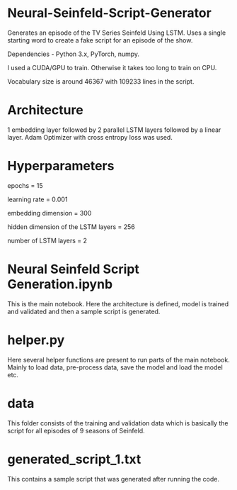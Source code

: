 # Neural-Seinfeld-Script-Generator
Generates an episode of the TV Series Seinfeld Using LSTM. Uses a single starting word to create a fake script for an episode of the show.

Dependencies - Python 3.x, PyTorch, numpy.

I used a CUDA/GPU to train. Otherwise it takes too long to train on CPU.

Vocabulary size is around 46367 with 109233 lines in the script.


# Architecture
1 embedding layer followed by 2 parallel LSTM layers followed by a linear layer. Adam Optimizer with cross entropy loss was used.

# Hyperparameters
epochs = 15

learning rate = 0.001

embedding dimension = 300

hidden dimension of the LSTM layers = 256

number of LSTM layers = 2

# Neural Seinfeld Script Generation.ipynb
This is the main notebook. Here the architecture is defined, model is trained and validated and then a sample script is generated.

# helper.py
Here several helper functions are present to run parts of the main notebook. Mainly to load data, pre-process data, save the model and load the model etc.

# data
This folder consists of the training and validation data which is basically the script for all episodes of 9 seasons of Seinfeld.

# generated_script_1.txt
This contains a sample script that was generated after running the code.
